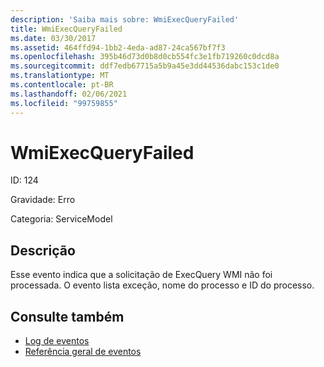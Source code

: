```yaml
---
description: 'Saiba mais sobre: WmiExecQueryFailed'
title: WmiExecQueryFailed
ms.date: 03/30/2017
ms.assetid: 464ffd94-1bb2-4eda-ad87-24ca567bf7f3
ms.openlocfilehash: 395b46d73d0b8d0cb554fc3e1fb719260c0dcd8a
ms.sourcegitcommit: ddf7edb67715a5b9a45e3dd44536dabc153c1de0
ms.translationtype: MT
ms.contentlocale: pt-BR
ms.lasthandoff: 02/06/2021
ms.locfileid: "99759855"
---
```

# <a name="wmiexecqueryfailed"></a>WmiExecQueryFailed

ID: 124  
  
 Gravidade: Erro  
  
 Categoria: ServiceModel  
  
## <a name="description"></a>Descrição  

 Esse evento indica que a solicitação de ExecQuery WMI não foi processada. O evento lista exceção, nome do processo e ID do processo.  
  
## <a name="see-also"></a>Consulte também

- [Log de eventos](index.md)
- [Referência geral de eventos](events-general-reference.md)
